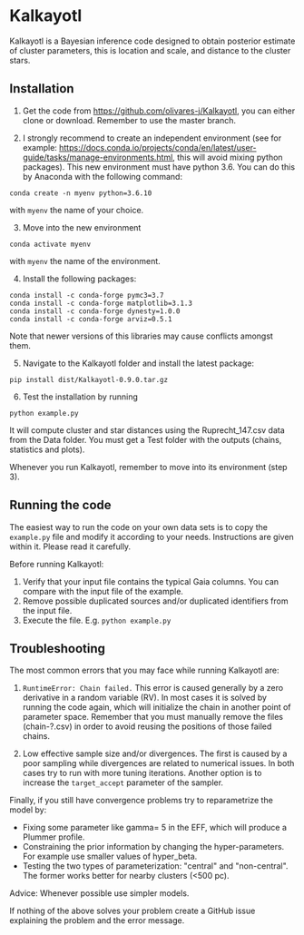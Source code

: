 # Kalkayotl
Kalkayotl is a Bayesian inference code designed to obtain posterior estimate of cluster parameters, this is location and scale, and distance to the cluster stars.

## Installation

1. Get the code from https://github.com/olivares-j/Kalkayotl, you can either clone or download. Remember to use the master branch.


2. I strongly recommend to create an independent environment (see for example: https://docs.conda.io/projects/conda/en/latest/user-guide/tasks/manage-environments.html, this will avoid mixing python packages). This new environment must have python 3.6.
You can do this by Anaconda with the following command:

```
conda create -n myenv python=3.6.10
```
with `myenv` the name of your choice.

3. Move into the new environment

```conda activate myenv```

with `myenv` the name of the environment.

4. Install the following packages:

```
conda install -c conda-forge pymc3=3.7
conda install -c conda-forge matplotlib=3.1.3
conda install -c conda-forge dynesty=1.0.0
conda install -c conda-forge arviz=0.5.1
```
Note that newer versions of this libraries may cause conflicts amongst them. 

5. Navigate to the Kalkayotl folder and install the latest package:

```
pip install dist/Kalkayotl-0.9.0.tar.gz
```

6. Test the installation by running

```
python example.py
```

It will compute cluster and star distances using the Ruprecht_147.csv data from the Data folder. You must get a Test folder with the outputs (chains, statistics and plots).

Whenever you run Kalkayotl, remember to move into its environment (step 3).

## Running the code

The easiest way to run the code on your own data sets is to copy the ``example.py`` file and modify it according to your needs. Instructions are given within it. Please read it carefully.

Before running Kalkayotl:

1. Verify that your input file contains the typical Gaia columns. You can compare with the input file of the example. 
2. Remove possible duplicated sources and/or duplicated identifiers from the input file.
3. Execute the file. E.g. ```python example.py```

## Troubleshooting


The most common errors that you may face while running Kalkayotl are:

1. ``RuntimeError: Chain failed.``
 This error is caused generally by a zero derivative in a random variable (RV). In most cases it is solved by running the code again, which will initialize the chain in another point of parameter space. Remember that you must manually remove the files (chain-?.csv) in order to avoid reusing the positions of those failed chains.

2. Low effective sample size and/or divergences.
 The first is caused by a poor sampling while divergences are related to numerical issues. In both cases try to run with more tuning iterations. Another option is to increase the ``target_accept`` parameter of the sampler. 

 Finally, if you still have convergence problems try to reparametrize the model by:
 * Fixing some parameter like gamma= 5 in the EFF, which will produce a Plummer profile.
 * Constraining the prior information by changing the hyper-parameters. For example use smaller values of hyper_beta.
 * Testing the two types of parameterization: "central" and "non-central". The former works better for nearby clusters (<500 pc).

 Advice: Whenever possible use simpler models.

 If nothing of the above solves your problem create a GitHub issue explaining the problem and the error message.


